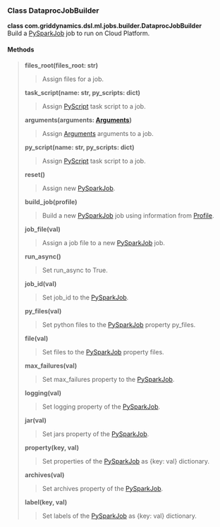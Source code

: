 ### Class DataprocJobBuilder   
**class com.griddynamics.dsl.ml.jobs.builder.DataprocJobBuilder**   
Build  a [PySparkJob](https://github.com/griddynamics/ml-dsl/blob/master/docs/jobs/PySparkJob.md) job to run on Cloud Platform.     
#### Methods  
> **files_root(files_root: str)**
> > Assign files for a job.
> 
> **task_script(name: str, py_scripts: dict)**
> > Assign [PyScript](https://github.com/griddynamics/ml-dsl/blob/master/docs/PyScript.md) task script to a job.
> 
> **arguments(arguments: [Arguments](https://github.com/griddynamics/ml-dsl/blob/master/docs/Arguments.md))**
> > Assign [Arguments](https://github.com/griddynamics/ml-dsl/blob/master/docs/Arguments.md) arguments to a job.
> 
> **py_script(name: str, py_scripts: dict)**
> > Assign [PyScript](https://github.com/griddynamics/ml-dsl/blob/master/docs/PyScript.md) task script to a job.
> 
> **reset()**
> > Assign new [PySparkJob](https://github.com/griddynamics/ml-dsl/blob/master/docs/jobs/PySparkJob.md).
> 
> **build_job(profile)**
> > Build a new [PySparkJob](https://github.com/griddynamics/ml-dsl/blob/master/docs/jobs/PySparkJob.md) job using information from [Profile](https://github.com/griddynamics/ml-dsl/blob/master/docs/profiles/PySparkJobProfile.md).
> 
> **job_file(val)**
> > Assign a job file to  a new [PySparkJob](https://github.com/griddynamics/ml-dsl/blob/master/docs/jobs/PySparkJob.md) job.
> 
> **run_async()**
> > Set run_async to True.
> 
> **job_id(val)**
> > Set job_id to the [PySparkJob](https://github.com/griddynamics/ml-dsl/blob/master/docs/jobs/PySparkJob.md).
> 
> **py_files(val)**
> > Set python files to the [PySparkJob](https://github.com/griddynamics/ml-dsl/blob/master/docs/jobs/PySparkJob.md) property py_files.
> 
> **file(val)**
> > Set files to the [PySparkJob](https://github.com/griddynamics/ml-dsl/blob/master/docs/jobs/PySparkJob.md) property files.
> 
> **max_failures(val)**
> > Set max_failures property to the [PySparkJob](https://github.com/griddynamics/ml-dsl/blob/master/docs/jobs/PySparkJob.md).
> 
> **logging(val)**
> > Set logging property of the [PySparkJob](https://github.com/griddynamics/ml-dsl/blob/master/docs/jobs/PySparkJob.md).
> 
> **jar(val)**
> > Set jars property of the [PySparkJob](https://github.com/griddynamics/ml-dsl/blob/master/docs/jobs/PySparkJob.md).
> 
> **property(key, val)**
> > Set properties of the [PySparkJob](https://github.com/griddynamics/ml-dsl/blob/master/docs/jobs/PySparkJob.md) as {key: val} dictionary.
> 
> **archives(val)**
> > Set archives property of the [PySparkJob](https://github.com/griddynamics/ml-dsl/blob/master/docs/jobs/PySparkJob.md).
> 
> **label(key, val)**
> > Set labels of the [PySparkJob](https://github.com/griddynamics/ml-dsl/blob/master/docs/jobs/PySparkJob.md) as {key: val} dictionary.
